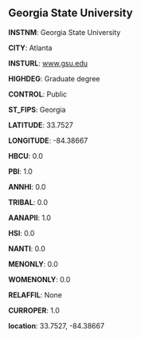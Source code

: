 
Georgia State University
---
**INSTNM**: Georgia State University

**CITY**: Atlanta

**INSTURL**: www.gsu.edu

**HIGHDEG**: Graduate degree

**CONTROL**: Public

**ST_FIPS**: Georgia

**LATITUDE**: 33.7527

**LONGITUDE**: -84.38667

**HBCU**: 0.0

**PBI**: 1.0

**ANNHI**: 0.0

**TRIBAL**: 0.0

**AANAPII**: 1.0

**HSI**: 0.0

**NANTI**: 0.0

**MENONLY**: 0.0

**WOMENONLY**: 0.0

**RELAFFIL**: None

**CURROPER**: 1.0

**location**: 33.7527, -84.38667